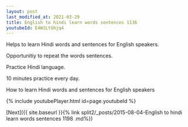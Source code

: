 ```yaml
---
layout: post
last_modified_at: 2021-03-29
title: English to hindi learn words sentences 1136 
youtubeId: E4W1LtGhjq4
---
```

 
 
Helps to learn Hindi words and sentences for English speakers.

Opportunitiy to repeat the words sentences. 

Practice Hindi language. 
 
10 minutes practice every day. 
 
How to learn Hindi words and sentences for English speakers 
 
{% include youtubePlayer.html id=page.youtubeId %}
 
 
[Next]({{ site.baseurl }}{% link  split2/_posts/2015-08-04-English to hindi learn words sentences 1198 .md%})
 
